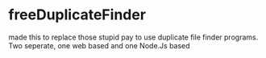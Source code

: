 # freeDuplicateFinder
made this to replace those stupid pay to use duplicate file finder programs. Two seperate, one web based and one Node.Js based 
